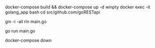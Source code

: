 docker-compose build && docker-compose up -d
winpty docker exec -it golang_app bash 
cd src/github.com/goRESTapi

gin -i -all rin main.go

go run main.go


docker-compose down